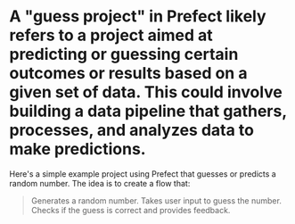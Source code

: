 # A "guess project" in Prefect likely refers to a project aimed at predicting or guessing certain outcomes or results based on a given set of data. This could involve building a data pipeline that gathers, processes, and analyzes data to make predictions.

Here's a simple example project using Prefect that guesses or predicts a random number. The idea is to create a flow that:

>Generates a random number. 
>Takes user input to guess the number. 
>Checks if the guess is correct and provides feedback. 
